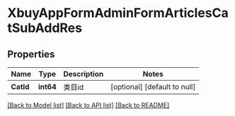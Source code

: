 # XbuyAppFormAdminFormArticlesCatSubAddRes

## Properties
Name | Type | Description | Notes
------------ | ------------- | ------------- | -------------
**CatId** | **int64** | 类目id | [optional] [default to null]

[[Back to Model list]](../README.md#documentation-for-models) [[Back to API list]](../README.md#documentation-for-api-endpoints) [[Back to README]](../README.md)

